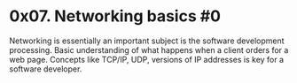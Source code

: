 # 0x07. Networking basics #0
Networking is essentially an important subject is the software development processing. Basic understanding of what happens when a client orders for a web page. Concepts like TCP/IP, UDP, versions of IP addresses is key for a software developer.